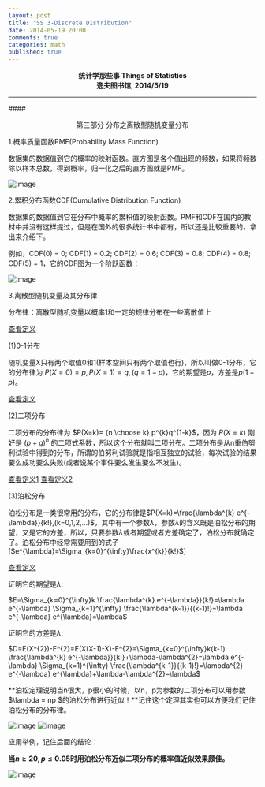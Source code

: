 ```yaml
---
layout: post
title: "SS 3-Discrete Distribution"
date: 2014-05-19 20:00
comments: true
categories: math
published: true
---
```


**<center>统计学那些事 Things of Statistics</center>**
**<center>逸夫图书馆, 2014/5/19</center>**

----------

####<center>第三部分 分布之离散型随机变量分布</center>

1.概率质量函数PMF(Probability Mass Function)

数据集的数据值到它的概率的映射函数。直方图是各个值出现的频数，如果将频数除以样本总数，得到概率，归一化之后的直方图就是PMF。

![image](http://hujiaweibujidao.github.io/images/math/pmf.png)

2.累积分布函数CDF(Cumulative Distribution Function)

数据集的数据值到它在分布中概率的累积值的映射函数。PMF和CDF在国内的教材中并没有这样提过，但是在国外的很多统计书中都有，所以还是比较重要的，拿出来介绍下。

例如，CDF(0) = 0; CDF(1) = 0.2; CDF(2) = 0.6; CDF(3) = 0.8; CDF(4) = 0.8; CDF(5) = 1，它的CDF图为一个阶跃函数：

![image](http://hujiaweibujidao.github.io/images/math/cdf.png)

3.离散型随机变量及其分布律

分布律：离散型随机变量以概率1和一定的规律分布在一些离散值上

[查看定义](http://hujiaweibujidao.github.io/images/math/disc0.png)

(1)0-1分布

随机变量X只有两个取值0和1(样本空间只有两个取值也行)，所以叫做0-1分布，它的分布律为
$P(X=0)=p, P(X=1)=q, (q=1-p)$，它的期望是$p$，方差是$p(1-p)$。

[查看定义](http://hujiaweibujidao.github.io/images/math/disc_01.png)

(2)二项分布

二项分布的分布律为 $P(X=k)= {n \choose k} p^{k}q^{1-k}$，因为 $P(X=k)$ 刚好是 $(p+q)^{n}$ 的二项式系数，所以这个分布就叫二项分布。二项分布是从n重伯努利试验中得到的分布，所谓的伯努利试验就是指相互独立的试验，每次试验的结果要么成功要么失败(或者说某个事件要么发生要么不发生)。

[查看定义1](http://hujiaweibujidao.github.io/images/math/disc_binomial.png)
[查看定义2](http://hujiaweibujidao.github.io/images/math/disc_binomial2.png)

(3)泊松分布

泊松分布是一类很常用的分布，它的分布律是$P(X=k)=\frac{\lambda^{k} e^{-\lambda}}{k!},(k=0,1,2,...)$，其中有一个参数$\lambda$，参数$\lambda$的含义既是泊松分布的期望，又是它的方差，所以，只要参数$\lambda$或者期望或者方差确定了，泊松分布就确定了。泊松分布中经常需要用到的式子[$e^{\lambda}=\Sigma_{k=0}^{\infty}\frac{x^{k}}{k!}$]

[查看定义](http://hujiaweibujidao.github.io/images/math/disc_pos.png)

证明它的期望是$\lambda$: 

$E=\Sigma_{k=0}^{\infty}k \frac{\lambda^{k} e^{-\lambda}}{k!}=\lambda e^{-\lambda} \Sigma_{k=1}^{\infty} \frac{\lambda^{k-1}}{(k-1)!}=\lambda e^{-\lambda} e^{\lambda}=\lambda$

证明它的方差是$\lambda$:

$D=E(X^{2})-E^{2}=E(X(X-1)-X)-E^{2}=\Sigma_{k=0}^{\infty}k(k-1) \frac{\lambda^{k} e^{-\lambda}}{k!}+\lambda-\lambda^{2}=\lambda e^{-\lambda} \Sigma_{k=1}^{\infty} \frac{\lambda^{k-1}}{(k-1)!}=\lambda^{2} e^{-\lambda} e^{\lambda}+\lambda-\lambda^{2}=\lambda$

**泊松定理说明当n很大，p很小的时候，以n，p为参数的二项分布可以用参数$\lambda = np $的泊松分布进行近似！**记住这个定理其实也可以方便我们记住泊松分布的分布律。

![image](http://hujiaweibujidao.github.io/images/math/disc_pos2.png)
![image](http://hujiaweibujidao.github.io/images/math/disc_pos3.png)

应用举例，记住后面的结论：

**当$n \ge 20,p \le 0.05$时用泊松分布近似二项分布的概率值近似效果颇佳。**

![image](http://hujiaweibujidao.github.io/images/math/disc_pos4.png)

